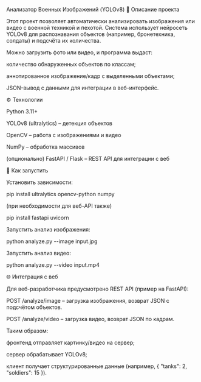 Анализатор Военных Изображений (YOLOv8)
📌 Описание проекта

Этот проект позволяет автоматически анализировать изображения или видео с военной техникой и пехотой. Система использует нейросеть YOLOv8 для распознавания объектов (например, бронетехника, солдаты) и подсчёта их количества.

Можно загрузить фото или видео, и программа выдаст:

количество обнаруженных объектов по классам;

аннотированное изображение/кадр с выделенными объектами;

JSON-вывод с данными для интеграции в веб-интерфейс.

⚙️ Технологии

Python 3.11+

YOLOv8 (ultralytics) – детекция объектов

OpenCV – работа с изображениями и видео

NumPy – обработка массивов

(опционально) FastAPI / Flask – REST API для интеграции с веб

🚀 Как запустить

Установить зависимости:

pip install ultralytics opencv-python numpy


(при необходимости для веб-API также)

pip install fastapi uvicorn


Запустить анализ изображения:

python analyze.py --image input.jpg


Запустить анализ видео:

python analyze.py --video input.mp4

🌐 Интеграция с веб

Для веб-разработчика предусмотрено REST API (пример на FastAPI):

POST /analyze/image – загрузка изображения, возврат JSON с подсчётом объектов.

POST /analyze/video – загрузка видео, возврат JSON по кадрам.

Таким образом:

фронтенд отправляет картинку/видео на сервер;

сервер обрабатывает YOLOv8;

клиент получает структурированные данные (например, { "tanks": 2, "soldiers": 15 }).
